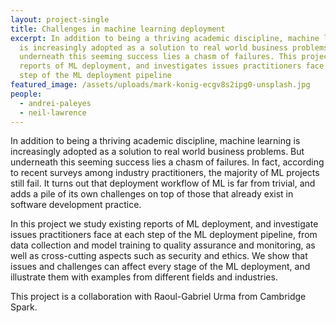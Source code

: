 ```yaml
---
layout: project-single
title: Challenges in machine learning deployment
excerpt: In addition to being a thriving academic discipline, machine learning
  is increasingly adopted as a solution to real world business problems. But
  underneath this seeming success lies a chasm of failures. This project studies
  reports of ML deployment, and investigates issues practitioners face at each
  step of the ML deployment pipeline
featured_image: /assets/uploads/mark-konig-ecgv8s2ipg0-unsplash.jpg
people:
  - andrei-paleyes
  - neil-lawrence
---
```

In addition to being a thriving academic discipline, machine learning is increasingly adopted as a solution to real world business problems. But underneath this seeming success lies a chasm of failures. In fact, according to recent surveys among industry practitioners, the majority of ML projects still fail. It turns out that deployment workflow of ML is far from trivial, and adds a pile of its own challenges on top of those that already exist in software development practice.

In this project we study existing reports of ML deployment, and investigate issues practitioners face at each step of the ML deployment pipeline, from data collection and model training to quality assurance and monitoring, as well as cross-cutting aspects such as security and ethics. We show that issues and challenges can affect every stage of the ML deployment, and illustrate them with examples from different fields and industries.

This project is a collaboration with Raoul-Gabriel Urma from Cambridge Spark.